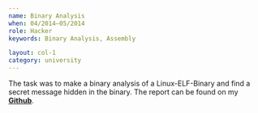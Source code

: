 ```yaml
---
name: Binary Analysis
when: 04/2014–05/2014
role: Hacker
keywords: Binary Analysis, Assembly

layout: col-1
category: university
---
```


The task was to make a binary analysis of a Linux-ELF-Binary and find a secret message hidden in the binary. The report can be found on my <strong>[Github](https://github.com/severi/TUWien/blob/master/soft_sec_reports/as3_binary_analysis/report_severi_haverila_as3.pdf)</strong>.

